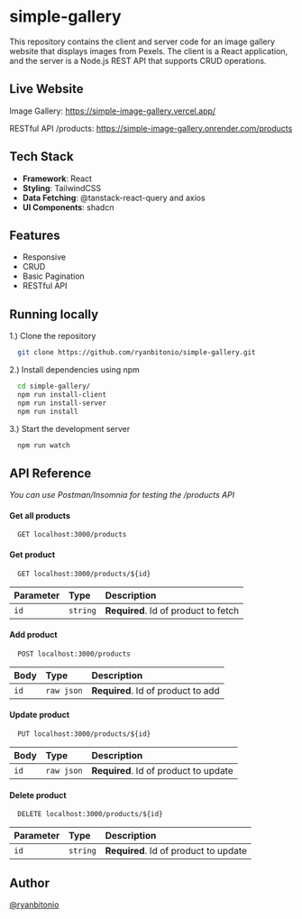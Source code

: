 # simple-gallery

This repository contains the client and server code for an image gallery website that displays images from Pexels. The client is a React application, and the server is a Node.js REST API that supports CRUD operations.

## Live Website

Image Gallery: https://simple-image-gallery.vercel.app/

RESTful API /products: https://simple-image-gallery.onrender.com/products

## Tech Stack

- **Framework**: React
- **Styling**: TailwindCSS
- **Data Fetching**: @tanstack-react-query and axios
- **UI Components**: shadcn

## Features

- Responsive
- CRUD
- Basic Pagination
- RESTful API

## Running locally

1.) Clone the repository

```bash
  git clone https://github.com/ryanbitonio/simple-gallery.git
```

2.) Install dependencies using npm

```bash
  cd simple-gallery/
  npm run install-client
  npm run install-server
  npm run install
```

3.) Start the development server

```bash
  npm run watch
```

## API Reference

_You can use Postman/Insomnia for testing the /products API_

#### Get all products

```http
  GET localhost:3000/products
```

#### Get product

```http
  GET localhost:3000/products/${id}
```

| Parameter | Type     | Description                          |
| :-------- | :------- | :----------------------------------- |
| `id`      | `string` | **Required**. Id of product to fetch |

#### Add product

```http
  POST localhost:3000/products
```

| Body | Type       | Description                        |
| :--- | :--------- | :--------------------------------- |
| `id` | `raw json` | **Required**. Id of product to add |

#### Update product

```http
  PUT localhost:3000/products/${id}
```

| Body | Type       | Description                           |
| :--- | :--------- | :------------------------------------ |
| `id` | `raw json` | **Required**. Id of product to update |

#### Delete product

```http
  DELETE localhost:3000/products/${id}
```

| Parameter | Type     | Description                           |
| :-------- | :------- | :------------------------------------ |
| `id`      | `string` | **Required**. Id of product to update |

## Author

[@ryanbitonio](https://github.com/ryanbitonio)
